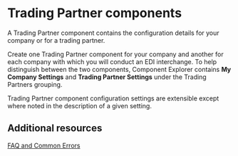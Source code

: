 # Trading Partner components 

<head>
  <meta name="guidename" content="Integration"/>
  <meta name="context" content="GUID-19577FBA-8D63-43B5-9121-2C1D8589E0EE"/>
</head>


A Trading Partner component contains the configuration details for your company or for a trading partner.

Create one Trading Partner component for your company and another for each company with which you will conduct an EDI interchange. To help distinguish between the two components, Component Explorer contains **My Company Settings** and **Trading Partner Settings** under the Trading Partners grouping.

Trading Partner component configuration settings are extensible except where noted in the description of a given setting.

## Additional resources 

[FAQ and Common Errors](https://community.boomi.com/s/article/tradingpartnercomponent)